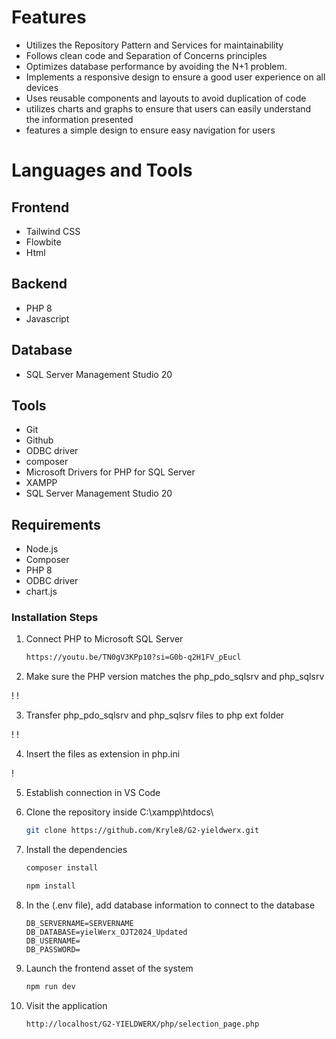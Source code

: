 # Features
- Utilizes the Repository Pattern and Services for maintainability
- Follows clean code and Separation of Concerns principles
- Optimizes database performance by avoiding the N+1 problem.
- Implements a responsive design to ensure a good user experience on all devices
- Uses reusable components and layouts to avoid duplication of code
- utilizes charts and graphs to ensure that users can easily understand the information presented
- features a simple design to ensure easy navigation for users

# Languages and Tools
## Frontend
- Tailwind CSS
- Flowbite
- Html

## Backend
- PHP 8
- Javascript

## Database
- SQL Server Management Studio 20

## Tools
- Git
- Github
- ODBC driver
- composer
- Microsoft Drivers for PHP for SQL Server
- XAMPP
- SQL Server Management Studio 20
 
## Requirements
- Node.js
- Composer
- PHP 8
- ODBC driver
- chart.js


### Installation Steps
1. Connect PHP to Microsoft SQL Server

   ``` bash
   https://youtu.be/TN0gV3KPp10?si=G0b-q2H1FV_pEucl
   ```
   
2. Make sure the PHP version matches the php_pdo_sqlsrv and php_sqlsrv

 !
 !

3. Transfer php_pdo_sqlsrv and php_sqlsrv files to php ext folder

 !
 !

4.  Insert the files as extension in php.ini

  !

5. Establish connection in VS Code



6. Clone the repository inside C:\xampp\htdocs\

   ```bash
   git clone https://github.com/Kryle8/G2-yieldwerx.git
   ```

7. Install the dependencies

   ```bash
   composer install
   ```

   ```bash
   npm install
   ```
   
8. In the (.env file), add database information to connect to the database

   ```env
   DB_SERVERNAME=SERVERNAME
   DB_DATABASE=yielWerx_OJT2024_Updated
   DB_USERNAME=
   DB_PASSWORD=
   ```
   
9. Launch the frontend asset of the system

   ```bash
   npm run dev
   ```

10. Visit the application

    ```bash
    http://localhost/G2-YIELDWERX/php/selection_page.php
    ```
